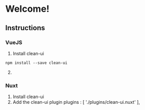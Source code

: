 # Welcome!

## Instructions

### VueJS

1. Install clean-ui
```
npm install --save clean-ui
```
2. 

### Nuxt

1. Install clean-ui
2. Add the clean-ui plugin
 plugins : [
    './plugins/clean-ui.nuxt'
],

